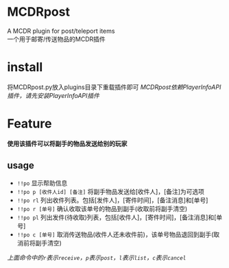 # MCDRpost
A MCDR plugin for post/teleport items  
一个用于邮寄/传送物品的MCDR插件

# install
将MCDRpost.py放入plugins目录下重载插件即可
*MCDRpost依赖PlayerInfoAPI插件，请先安装PlayerInfoAPI插件*
   
# Feature
**使用该插件可以将副手的物品发送给别的玩家**  
## usage
- `!!po` 显示帮助信息
- `!!po p [收件人id] [备注]` 将副手物品发送给[收件人]，[备注]为可选项
- `!!po rl` 列出收件列表。包括[发件人]，[寄件时间]，[备注消息]和[单号]
- `!!po r [单号]` 确认收取该单号的物品到副手(收取前将副手清空)
- `!!po pl` 列出发件(待收取)列表，包括[收件人]，[寄件时间]，[备注消息]和[单号]
- `!!po c [单号]` 取消传送物品(收件人还未收件前)，该单号物品退回到副手(取消前将副手清空)
  
*上面命令中的`r`表示`receive`，`p`表示`post`，`l`表示`list`，`c`表示`cancel`*